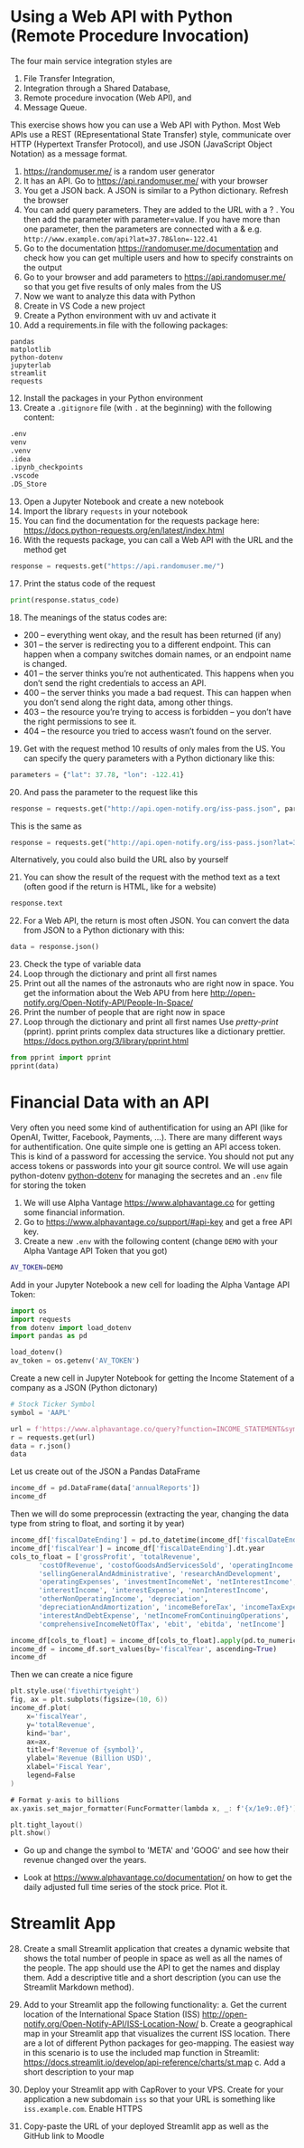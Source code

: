 # Using a Web API with Python (Remote Procedure Invocation)

The four main service integration styles are
1.	File Transfer Integration,
2.	Integration through a Shared Database,
3.	Remote procedure invocation (Web API), and
4.	Message Queue.

This exercise shows how you can use a Web API with Python. Most Web APIs use a REST (REpresentational State Transfer) style, communicate over HTTP (Hypertext Transfer Protocol), and use JSON (JavaScript Object Notation) as a message format.

1.	https://randomuser.me/ is a random user generator
2.	It has an API. Go to https://api.randomuser.me/ with your browser
3.	You get a JSON back. A JSON is similar to a Python dictionary.  Refresh the browser
4.	You can add query parameters. They are added to the URL with a ? . You then add the parameter with parameter=value. If you have more than one parameter, then the parameters are connected with a & e.g.
	```http://www.example.com/api?lat=37.78&lon=-122.41```
5.	Go to the documentation https://randomuser.me/documentation and check how you can get multiple users and how to specify constraints on the output
6.	Go to your browser and add parameters to https://api.randomuser.me/ so that you get five results of only males from the US
8.	Now we want to analyze this data with Python
9.	Create in VS Code a new project
10.	Create a Python environment with uv and activate it
11.	Add a requirements.in file with the following packages:
```
pandas
matplotlib
python-dotenv
jupyterlab
streamlit
requests
```
12.	Install the packages in your Python environment
13. Create a `.gitignore` file (with `.` at the beginning) with the following content:
```sh
.env
venv
.venv
.idea
.ipynb_checkpoints
.vscode
.DS_Store
```
13.	Open a Jupyter Notebook and create a new notebook
14.	Import the library `requests` in your notebook
15.	You can find the documentation for the requests package here:
 https://docs.python-requests.org/en/latest/index.html
16.	With the requests package, you can call a Web API with the URL and the method get
```python
response = requests.get("https://api.randomuser.me/")
```
17.	Print the status code of the request
```python
print(response.status_code)
```
18.	The meanings of the status codes are:
* 200 – everything went okay, and the result has been returned (if any)
* 301 – the server is redirecting you to a different endpoint. This can happen when a company switches domain names, or an endpoint name is changed.
* 401 – the server thinks you’re not authenticated. This happens when you don’t send the right credentials to access an API.
* 400 – the server thinks you made a bad request. This can happen when you don’t send along the right data, among other things.
* 403 – the resource you’re trying to access is forbidden – you don’t have the right permissions to see it.
* 404 – the resource you tried to access wasn’t found on the server.

19.	Get with the request method 10 results of only males from the US. You can specify the query parameters with a Python dictionary like this:
```python
parameters = {"lat": 37.78, "lon": -122.41}
```
20.	And pass the parameter to the request like this
```python
response = requests.get("http://api.open-notify.org/iss-pass.json", params=parameters)
```
This is the same as
```python
response = requests.get("http://api.open-notify.org/iss-pass.json?lat=37.78&lon=-122.41")
```
Alternatively, you could also build the URL also by yourself

21.	You can show the result of the request with the method text as a text (often good if the return is HTML, like for a website)
```python
response.text
```
22.	For a Web API, the return is most often JSON. You can convert the data from JSON to a Python dictionary with this:
```python
data = response.json()
```
23.	Check the type of variable data
24.	Loop through the dictionary and print all first names
25.	Print out all the names of the astronauts who are right now in space. You get the information about the Web APU from here
http://open-notify.org/Open-Notify-API/People-In-Space/
26.	Print the number of people that are right now in space
27.	Loop through the dictionary and print all first names
Use *pretty-print* (pprint). pprint prints complex data structures like a dictionary prettier.  https://docs.python.org/3/library/pprint.html
```python
from pprint import pprint
pprint(data)
```

# Financial Data with an API

Very often you need some kind of authentification for using an API (like for OpenAI, Twitter, Facebook, Payments, …). There are many different ways for authentification. One quite simple one is getting an API access token. This is kind of a password for accessing the service. You should not put any access tokens or passwords into your git source control. We will use again python-dotenv [python-dotenv](https://pypi.org/project/python-dotenv/) for managing the secretes and an `.env` file for storing the token

1. We will use Alpha Vantage https://www.alphavantage.co for getting some financial information.
2. Go to https://www.alphavantage.co/support/#api-key and get a free API key.
3. Create a new `.env` with the following content (change `DEMO` with your Alpha Vantage API Token that you got)
```bash
AV_TOKEN=DEMO
```

Add in your Jupyter Notebook a new cell for loading the Alpha Vantage API Token:

```python
import os
import requests
from dotenv import load_dotenv
import pandas as pd

load_dotenv()
av_token = os.getenv('AV_TOKEN')
```

Create a new cell in Jupyter Notebook for getting the Income Statement of a company as a JSON (Python dictonary)

```python
# Stock Ticker Symbol
symbol = 'AAPL'

url = f'https://www.alphavantage.co/query?function=INCOME_STATEMENT&symbol={symbol}&apikey={av_token}'
r = requests.get(url)
data = r.json()
data
```
Let us create out of the JSON a Pandas DataFrame

```python
income_df = pd.DataFrame(data['annualReports'])
income_df
```

Then we will do some preprocessin (extracting the year, changing the data type from string to float, and sorting it by year)
```python
income_df['fiscalDateEnding'] = pd.to_datetime(income_df['fiscalDateEnding'])
income_df['fiscalYear'] = income_df['fiscalDateEnding'].dt.year
cols_to_float = ['grossProfit', 'totalRevenue',
       'costOfRevenue', 'costofGoodsAndServicesSold', 'operatingIncome',
       'sellingGeneralAndAdministrative', 'researchAndDevelopment',
       'operatingExpenses', 'investmentIncomeNet', 'netInterestIncome',
       'interestIncome', 'interestExpense', 'nonInterestIncome',
       'otherNonOperatingIncome', 'depreciation',
       'depreciationAndAmortization', 'incomeBeforeTax', 'incomeTaxExpense',
       'interestAndDebtExpense', 'netIncomeFromContinuingOperations',
       'comprehensiveIncomeNetOfTax', 'ebit', 'ebitda', 'netIncome']

income_df[cols_to_float] = income_df[cols_to_float].apply(pd.to_numeric, errors='coerce')
income_df = income_df.sort_values(by='fiscalYear', ascending=True)
income_df
```

Then we can create a nice figure


```go
plt.style.use('fivethirtyeight')
fig, ax = plt.subplots(figsize=(10, 6))
income_df.plot(
    x='fiscalYear',
    y='totalRevenue',
    kind='bar',
    ax=ax,
    title=f'Revenue of {symbol}',
    ylabel='Revenue (Billion USD)',
    xlabel='Fiscal Year',
    legend=False
)

# Format y-axis to billions
ax.yaxis.set_major_formatter(FuncFormatter(lambda x, _: f'{x/1e9:.0f}'))

plt.tight_layout()
plt.show()
```

* Go up and change the symbol to 'META' and 'GOOG' and see how their revenue changed over the years.

* Look at https://www.alphavantage.co/documentation/ on how to get the daily adjusted full time series of the stock price. Plot it.

# Streamlit App

28.	Create a small Streamlit application that creates a dynamic website that shows the total number of people in space as well as all the names of the people. The app should use the API to get the names and display them. Add a descriptive title and a short description (you can use the Streamlit Markdown method).

29.	Add to your Streamlit app the following functionality:
a.	Get the current location of the International Space Station (ISS)
http://open-notify.org/Open-Notify-API/ISS-Location-Now/
b.	Create a geographical map in your Streamlit app that visualizes the current ISS location. There are a lot of different Python packages for geo-mapping. The easiest way in this scenario is to use the included map function in Streamlit:
https://docs.streamlit.io/develop/api-reference/charts/st.map
c.	Add a short description to your map

30.	Deploy your Streamlit app with CapRover to your VPS.  Create for your application a new subdomain `iss` so that your URL is something like `iss.example.com`. Enable HTTPS

31.	Copy-paste the URL of your deployed Streamlit app as well as the GitHub link to Moodle

